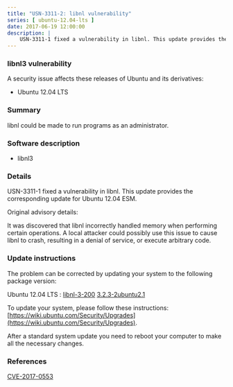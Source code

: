 ```yaml
---
title: "USN-3311-2: libnl vulnerability"
series: [ ubuntu-12.04-lts ]
date: 2017-06-19 12:00:00
description: |
    USN-3311-1 fixed a vulnerability in libnl. This update provides the corresponding update for Ubuntu 12.04 ESM.
--- 
```

 
### libnl3 vulnerability

A security issue affects these releases of Ubuntu and its derivatives:

* Ubuntu 12.04 LTS

### Summary

libnl could be made to run programs as an administrator. 

### Software description

* libnl3 

### Details

USN-3311-1 fixed a vulnerability in libnl. This update provides the corresponding update for Ubuntu 12.04 ESM.

Original advisory details:

 It was discovered that libnl incorrectly handled memory when performing certain operations. A local attacker could possibly use this issue to cause libnl to crash, resulting in a denial of service, or execute arbitrary code. 

### Update instructions

The problem can be corrected by updating your system to the following package version:

Ubuntu 12.04 LTS
 : [libnl-3-200](https://launchpad.net/ubuntu/+source/libnl3) <span> [3.2.3-2ubuntu2.1](https://launchpad.net/ubuntu/+source/libnl3/3.2.3-2ubuntu2.1) </span> 

To update your system, please follow these instructions: [https://wiki.ubuntu.com/Security/Upgrades](https://wiki.ubuntu.com/Security/Upgrades).

After a standard system update you need to reboot your computer to make all the necessary changes. 

### References

 [CVE-2017-0553](http://people.ubuntu.com/~ubuntu-security/cve/CVE-2017-0553)
 
